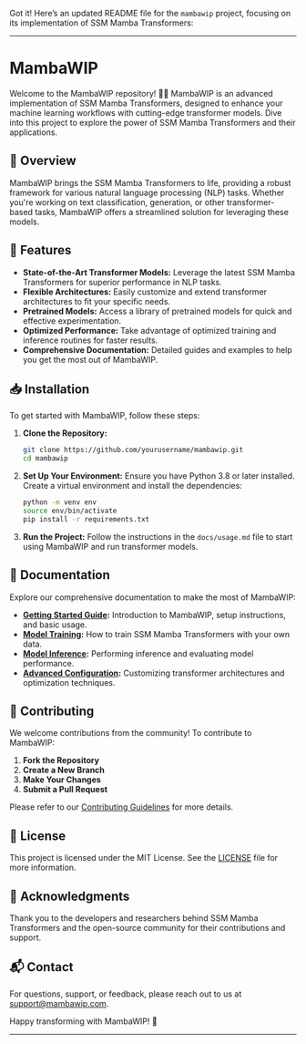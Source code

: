 Got it! Here’s an updated README file for the `mambawip` project, focusing on its implementation of SSM Mamba Transformers:

---

# MambaWIP

Welcome to the MambaWIP repository! 🐍✨ MambaWIP is an advanced implementation of SSM Mamba Transformers, designed to enhance your machine learning workflows with cutting-edge transformer models. Dive into this project to explore the power of SSM Mamba Transformers and their applications.

## 📜 Overview

MambaWIP brings the SSM Mamba Transformers to life, providing a robust framework for various natural language processing (NLP) tasks. Whether you're working on text classification, generation, or other transformer-based tasks, MambaWIP offers a streamlined solution for leveraging these models.

## 🚀 Features

- **State-of-the-Art Transformer Models:** Leverage the latest SSM Mamba Transformers for superior performance in NLP tasks.
- **Flexible Architectures:** Easily customize and extend transformer architectures to fit your specific needs.
- **Pretrained Models:** Access a library of pretrained models for quick and effective experimentation.
- **Optimized Performance:** Take advantage of optimized training and inference routines for faster results.
- **Comprehensive Documentation:** Detailed guides and examples to help you get the most out of MambaWIP.

## 📥 Installation

To get started with MambaWIP, follow these steps:

1. **Clone the Repository:**
   ```bash
   git clone https://github.com/yourusername/mambawip.git
   cd mambawip
   ```

2. **Set Up Your Environment:**
   Ensure you have Python 3.8 or later installed. Create a virtual environment and install the dependencies:
   ```bash
   python -m venv env
   source env/bin/activate
   pip install -r requirements.txt
   ```

3. **Run the Project:**
   Follow the instructions in the `docs/usage.md` file to start using MambaWIP and run transformer models.

## 📖 Documentation

Explore our comprehensive documentation to make the most of MambaWIP:

- **[Getting Started Guide](docs/getting_started.md):** Introduction to MambaWIP, setup instructions, and basic usage.
- **[Model Training](docs/model_training.md):** How to train SSM Mamba Transformers with your own data.
- **[Model Inference](docs/model_inference.md):** Performing inference and evaluating model performance.
- **[Advanced Configuration](docs/advanced_configuration.md):** Customizing transformer architectures and optimization techniques.

## 🤝 Contributing

We welcome contributions from the community! To contribute to MambaWIP:

1. **Fork the Repository**
2. **Create a New Branch**
3. **Make Your Changes**
4. **Submit a Pull Request**

Please refer to our [Contributing Guidelines](CONTRIBUTING.md) for more details.

## 📝 License

This project is licensed under the MIT License. See the [LICENSE](LICENSE) file for more information.

## 🌟 Acknowledgments

Thank you to the developers and researchers behind SSM Mamba Transformers and the open-source community for their contributions and support.

## 📬 Contact

For questions, support, or feedback, please reach out to us at [support@mambawip.com](mailto:support@mambawip.com).

Happy transforming with MambaWIP! 🌟

---

